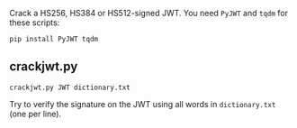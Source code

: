 Crack a HS256, HS384 or HS512-signed JWT. You need `PyJWT` and `tqdm` for these scripts:

    pip install PyJWT tqdm

## crackjwt.py

    crackjwt.py JWT dictionary.txt

Try to verify the signature on the JWT using all words in `dictionary.txt` (one per line).
